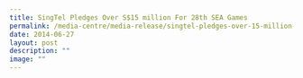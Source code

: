 ```yaml
---
title: SingTel Pledges Over S$15 million For 28th SEA Games
permalink: /media-centre/media-release/singtel-pledges-over-15-million-for-28th-sea-games/
date: 2014-06-27
layout: post
description: ""
image: ""
---
```


